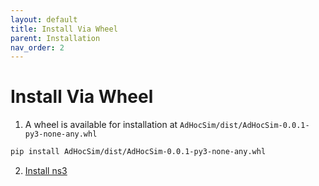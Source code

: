 ```yaml
---
layout: default
title: Install Via Wheel
parent: Installation
nav_order: 2
---
```

# Install Via Wheel
1. A wheel is available for installation at `AdHocSim/dist/AdHocSim-0.0.1-py3-none-any.whl`
``` bash
pip install AdHocSim/dist/AdHocSim-0.0.1-py3-none-any.whl
```  
2. [Install ns3]({{site.baseurl}}/docs/installation/source.html#ns3)
